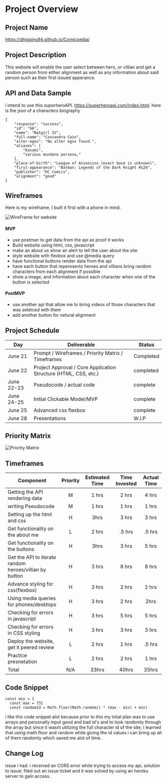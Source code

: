 # Project Overview

## Project Name

https://dhiggins94.github.io/Comicpedia/

## Project Description

This website will enable the user select between hero, or villian  and get a random person from either alignment as well as any information about said person such as their first issued apperance.

## API and Data Sample


i intend to use this superheroAPI. https://superheroapi.com/index.html. here is the json of a characters biography 
```
{
    "response": "success",
    "id": "66",
    "name": "Batgirl IV",
    "full-name": "Cassandra Cain",
    "alter-egos": "No alter egos found.",
    "aliases": [
        "Kasumi",
        "various mundane persona,"
    ],
    "place-of-birth": "League of Assassins (exact base is unknown)",
    "first-appearance": "Batman: Legends of the Dark Knight #120",
    "publisher": "DC Comics",
    "alignment": "good"
}
```
## Wireframes
Here is my wireframe. I built it first with a phone in mind.

![WireFrame for website](https://i.imgur.com/nRaLZOD.png " its wireframe of the website built for phone")




#### MVP 

- use postman to get data from the api as proof it works
- Build website using html, css, javascript
- make an about us show an alert to tell the user about the site
- style website with flexbox and use @media query 
- have  functional buttons render data from the api
- have each button that reperesents heroes and villians bring random characters from each alignment if possible
- show a image, and information about each character when one of the button is selected

#### PostMVP  

- use another api that allow me to bring videos of those characters that was seletced with them
- add another button for netural alignment

## Project Schedule



|  Day | Deliverable | Status
|---|---| ---|
|June 21| Prompt / Wireframes / Priority Matrix / Timeframes | Completed
|June 22| Project Approval / Core Application Structure (HTML, CSS, etc.) | completed 
|June 22-23| Pseudocode / actual code | complete
|June 24-25| Initial Clickable Model/MVP| complete
|June 25| Advanced css flexbox | complete
|June 28| Presentations | W.I.P

## Priority Matrix



![Priority Matrix](https://i.imgur.com/da1eJFp.png)





## Timeframes


| Component | Priority | Estimated Time | Time Invested | Actual Time |
| --- | :---: |  :---: | :---: | :---: |
| Getting the API rendering data | M | 1 hrs| 2 hrs | 4 hrs |
| writing Pseudocode | M| 1 hrs| 1 hrs | 1 hrs |
| Setting up the html and css | H | 3hrs| 3 hrs | 3 hrs |
| Get functionality on the about me | L | 2 hrs| .5 hrs | .5 hrs |
| Get functionality on the buttons | H | 3hrs| 3 hrs | 5 hrs |
| Get the API to iterate random heroes/villian by button | H| 3 hrs| 8 hrs | 8 hrs |
| Advance styling for css(flexbox) | H | 3 hrs| 2 hrs | 2 hrs |
| Using media queries for phones/desktops | H | 3 hrs| 2 hrs | 2hrs |
| Checking for errors in javascript | H | 3 hrs| 5 hrs | 5 hrs |
| Checking for errors in CSS styling | H | 3 hrs| 3 hrs | 3 hrs |
| Deploy the website, get it peered review | L | 2 hrs| 1 hrs | .5 hrs |
| Practice presnetation | L | 2 hrs| 2 hrs | 1 hrs |
| Total | N/A | 33hrs| 40hrs | 35hrs |


## Code Snippet

```
const min = 1
  const max = 731
  const randomId = Math.floor(Math.random() * (max - min) + min)   
  ```
  i like this code snippet alot because prior to this my inital plan was to use arrays and personally input good and bad id's and to look randomly through the array but since it wasnt utilizing the full character id of the site, i learned that using math.floor and random while giving the id values i can bring up all of them randomly which saved me alot of time.


## Change Log
issue i had: i received an CORS error while trying to access my api, solution to issue: filed out an issue ticket and it was solved by using an heroku server to gain access.

